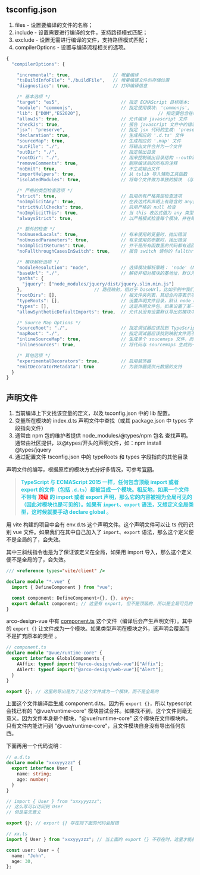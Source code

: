 ## tsconfig.json

1. files - 设置要编译的文件的名称；
2. include - 设置需要进行编译的文件，支持路径模式匹配；
3. exclude - 设置无需进行编译的文件，支持路径模式匹配；
4. compilerOptions - 设置与编译流程相关的选项。

```javascript
{
  "compilerOptions": {

    "incremental": true,                // 增量编译
    "tsBuildInfoFile": "./buildFile",   // 增量编译文件的存储位置
    "diagnostics": true,                // 打印编译信息

    /* 基本选项 */
    "target": "es5",                       // 指定 ECMAScript 目标版本: 'ES3' (default), 'ES5', 'ES6'/'ES2015', 'ES2016', 'ES2017', or 'ESNEXT'
    "module": "commonjs",                  // 指定使用模块: 'commonjs', 'amd', 'system', 'umd' or 'es2015'
    "lib": ["DOM","ES2020"],                             // 指定要包含在编译中的库文件
    "allowJs": true,                       // 允许编译 javascript 文件
    "checkJs": true,                       // 报告 javascript 文件中的错误
    "jsx": "preserve",                     // 指定 jsx 代码的生成: 'preserve', 'react-native', or 'react'
    "declaration": true,                   // 生成相应的 '.d.ts' 文件
    "sourceMap": true,                     // 生成相应的 '.map' 文件
    "outFile": "./",                       // 将输出文件合并为一个文件
    "outDir": "./",                        // 指定输出目录
    "rootDir": "./",                       // 用来控制输出目录结构 --outDir.
    "removeComments": true,                // 删除编译后的所有的注释
    "noEmit": true,                        // 不生成输出文件
    "importHelpers": true,                 // 从 tslib 导入辅助工具函数
    "isolatedModules": true,               // 将每个文件做为单独的模块 （与 'ts.transpileModule' 类似）.

    /* 严格的类型检查选项 */
    "strict": true,                        // 启用所有严格类型检查选项
    "noImplicitAny": true,                 // 在表达式和声明上有隐含的 any类型时报错
    "strictNullChecks": true,              // 启用严格的 null 检查
    "noImplicitThis": true,                // 当 this 表达式值为 any 类型的时候，生成一个错误
    "alwaysStrict": true,                  // 以严格模式检查每个模块，并在每个文件里加入 'use strict'

    /* 额外的检查 */
    "noUnusedLocals": true,                // 有未使用的变量时，抛出错误
    "noUnusedParameters": true,            // 有未使用的参数时，抛出错误
    "noImplicitReturns": true,             // 并不是所有函数里的代码都有返回值时，抛出错误
    "noFallthroughCasesInSwitch": true,    // 报告 switch 语句的 fallthrough 错误。（即，不允许 switch 的 case 语句贯穿）

    /* 模块解析选项 */
    "moduleResolution": "node",            // 选择模块解析策略： 'node' (Node.js) or 'classic' (TypeScript pre-1.6)
    "baseUrl": "./",                       // 解析非相对模块的基地址，默认为当前目录
    "paths": {
      "jquery": ["node_modules/jquery/dist/jquery.slim.min.js"]
    },                           // 路径映射，相对于 baseUrl。比如示例中我们想引入 jquery 精简版本，可以制定它的相对路径。
    "rootDirs": [],                        // 根文件夹列表，其组合内容表示项目运行时的结构内容
    "typeRoots": [],                       // 设置声明文件目录，默认 node_modules/@types
    "types": [],                           // 这是声明文件包，如果设置了某一个声明文件，那么编译器只会加载这个声明文件。
    "allowSyntheticDefaultImports": true,  // 允许从没有设置默认导出的模块中默认导入。

    /* Source Map Options */
    "sourceRoot": "./",                    // 指定调试器应该找到 TypeScript 文件而不是源文件的位置
    "mapRoot": "./",                       // 指定调试器应该找到映射文件而不是生成文件的位置
    "inlineSourceMap": true,               // 生成单个 soucemaps 文件，而不是将 sourcemaps 生成不同的文件
    "inlineSources": true,                 // 将代码与 sourcemaps 生成到一个文件中，要求同时设置了 --inlineSourceMap 或 --sourceMap 属性

    /* 其他选项 */
    "experimentalDecorators": true,        // 启用装饰器
    "emitDecoratorMetadata": true          // 为装饰器提供元数据的支持
  }
}

```

## 声明文件

1. 当前编译上下文找该变量的定义，以及 tsconfig.json 中的 lib 配置。
2. 变量所在模块的 index.d.ts 声明文件中查找（或其 package.json 中 types 字段指向文件）
3. 通常由 npm 包的维护者提供 node_modules/@types/npm 包名 查找声明。
   通常由社区提供，以@types/开头的声明文件，如：npm install @types/jquery
4. 通过配置文件 tsconfig.json 中的 typeRoots 和 types 字段指向的其他目录

声明文件的编写，根据原库的模块方式分好多情况，可参考[官网](https://www.typescriptlang.org/docs/handbook/declaration-files/introduction.html)。

> <b><font color="#26c6da">TypeScript 与 ECMAScript 2015 一样，任何包含顶级 import 或者 export 的文件（包括 `.d.ts`）都被当成一个模块。相反地，如果一个文件不带有 <font color="red">顶级</font> 的 import 或者 export 声明，那么它的内容被视为全局可见的（因此对模块也是可见的）。如果有 `import`、`export` 语法，又想定义全局类型，这时候就要手动 declare global 。</font></b>

用 vite 构建的项目中会有 env.d.ts 这个声明文件。这个声明文件可以让 ts 代码识别 vue 文件。如果我们在其中自己加入了 `import`、`export` 语法，那么这个定义便不是全局的了，会失效。

其中三斜线指令也是为了保证该定义在全局，如果用 import 导入，那么这个定义便不是全局的了，会失效。

```typescript
/// <reference types="vite/client" />

declare module "*.vue" {
  import { DefineComponent } from "vue";

  const component: DefineComponent<{}, {}, any>;
  export default component; // 这里有 export, 但不是顶级的，所以是全局可见的
}
```

arco-design-vue 中有 [component.ts](https://github.com/arco-design/arco-design-vue/blob/main/packages/web-vue/components/components.ts) 这个文件（编译后会产生声明文件）。其中的 `export {}` 让文件成为一个模块。如果类型声明在模块之外，该声明会覆盖而不是扩充原本的类型 。

```typescript
// component.ts
declare module "@vue/runtime-core" {
  export interface GlobalComponents {
    AAffix: typeof import("@arco-design/web-vue")["Affix"];
    AAlert: typeof import("@arco-design/web-vue")["Alert"];
  }
}

export {}; // 这里的导出是为了让这个文件成为一个模块，而不是全局的
```

上面这个文件编译后生成 component.d.ts。因为有 `export {}`，所以 typescript 会找已有的 "@vue/runtime-core" 模块尝试合并。如果找不到，这个文件则毫无意义。因为文件本身是个模块，"@vue/runtime-core" 这个模块在文件模块内，只有文件内能访问到 "@vue/runtime-core"，且文件模块自身没有导出任何东西。

下面再用一个代码说明：

```typescript
// a.d.ts
declare module "xxxyyyzzz" {
  export interface User {
    name: string;
    age: number;
  }
}

// import { User } from "xxxyyyzzz";
// 这么写可以访问到 User
// 但是毫无意义

export {}; // export {} 存在则下面的代码会报错
```

```typescript
// xx.ts
import { User } from "xxxyyyzzz"; // 当上面的 export {} 不存在时，这里才能找到模块

const user: User = {
  name: "John",
  age: 30,
};
```
